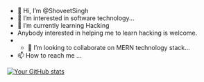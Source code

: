- 👋 Hi, I’m @ShoveetSingh
- 👀 I’m interested in software technology...
- 🌱 I’m currently learning Hacking
- Anybody interested in helping me to learn hacking is welcome.
- - 💞️ I’m looking to collaborate on MERN technology stack...
- 📫 How to reach me ...

<!---
ShoveetSingh/ShoveetSingh is a ✨ special ✨ repository because its `README.md` (this file) appears on your GitHub profile.
You can click the Preview link to take a look at your changes.
--->


[![Your GitHub stats](https://github-readme-stats.vercel.app/api?username=ShoveetSingh&show_icons=true&count_private=true)](https://github.com/anuraghazra/github-readme-stats)
